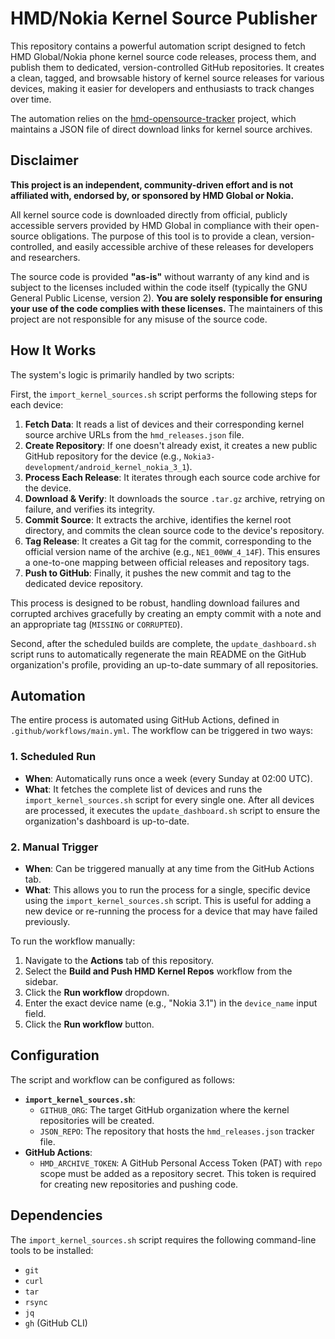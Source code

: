 # HMD/Nokia Kernel Source Publisher

This repository contains a powerful automation script designed to fetch HMD Global/Nokia phone kernel source code releases, process them, and publish them to dedicated, version-controlled GitHub repositories. It creates a clean, tagged, and browsable history of kernel source releases for various devices, making it easier for developers and enthusiasts to track changes over time.

The automation relies on the [hmd-opensource-tracker](https://github.com/crevanth/hmd-opensource-tracker) project, which maintains a JSON file of direct download links for kernel source archives.

## Disclaimer

**This project is an independent, community-driven effort and is not affiliated with, endorsed by, or sponsored by HMD Global or Nokia.**

All kernel source code is downloaded directly from official, publicly accessible servers provided by HMD Global in compliance with their open-source obligations. The purpose of this tool is to provide a clean, version-controlled, and easily accessible archive of these releases for developers and researchers.

The source code is provided **"as-is"** without warranty of any kind and is subject to the licenses included within the code itself (typically the GNU General Public License, version 2). **You are solely responsible for ensuring your use of the code complies with these licenses.** The maintainers of this project are not responsible for any misuse of the source code.

## How It Works

The system's logic is primarily handled by two scripts:

First, the `import_kernel_sources.sh` script performs the following steps for each device:

1.  **Fetch Data**: It reads a list of devices and their corresponding kernel source archive URLs from the `hmd_releases.json` file.
2.  **Create Repository**: If one doesn't already exist, it creates a new public GitHub repository for the device (e.g., `Nokia3-development/android_kernel_nokia_3_1`).
3.  **Process Each Release**: It iterates through each source code archive for the device.
4.  **Download & Verify**: It downloads the source `.tar.gz` archive, retrying on failure, and verifies its integrity.
5.  **Commit Source**: It extracts the archive, identifies the kernel root directory, and commits the clean source code to the device's repository.
6.  **Tag Release**: It creates a Git tag for the commit, corresponding to the official version name of the archive (e.g., `NE1_00WW_4_14F`). This ensures a one-to-one mapping between official releases and repository tags.
7.  **Push to GitHub**: Finally, it pushes the new commit and tag to the dedicated device repository.

This process is designed to be robust, handling download failures and corrupted archives gracefully by creating an empty commit with a note and an appropriate tag (`MISSING` or `CORRUPTED`).

Second, after the scheduled builds are complete, the `update_dashboard.sh` script runs to automatically regenerate the main README on the GitHub organization's profile, providing an up-to-date summary of all repositories.

## Automation

The entire process is automated using GitHub Actions, defined in `.github/workflows/main.yml`. The workflow can be triggered in two ways:

### 1. Scheduled Run
- **When**: Automatically runs once a week (every Sunday at 02:00 UTC).
- **What**: It fetches the complete list of devices and runs the `import_kernel_sources.sh` script for every single one. After all devices are processed, it executes the `update_dashboard.sh` script to ensure the organization's dashboard is up-to-date.

### 2. Manual Trigger
- **When**: Can be triggered manually at any time from the GitHub Actions tab.
- **What**: This allows you to run the process for a single, specific device using the `import_kernel_sources.sh` script. This is useful for adding a new device or re-running the process for a device that may have failed previously.

To run the workflow manually:
1.  Navigate to the **Actions** tab of this repository.
2.  Select the **Build and Push HMD Kernel Repos** workflow from the sidebar.
3.  Click the **Run workflow** dropdown.
4.  Enter the exact device name (e.g., "Nokia 3.1") in the `device_name` input field.
5.  Click the **Run workflow** button.

## Configuration

The script and workflow can be configured as follows:

-   **`import_kernel_sources.sh`**:
    -   `GITHUB_ORG`: The target GitHub organization where the kernel repositories will be created.
    -   `JSON_REPO`: The repository that hosts the `hmd_releases.json` tracker file.
-   **GitHub Actions**:
    -   `HMD_ARCHIVE_TOKEN`: A GitHub Personal Access Token (PAT) with `repo` scope must be added as a repository secret. This token is required for creating new repositories and pushing code.

## Dependencies

The `import_kernel_sources.sh` script requires the following command-line tools to be installed:

-   `git`
-   `curl`
-   `tar`
-   `rsync`
-   `jq`
-   `gh` (GitHub CLI)

